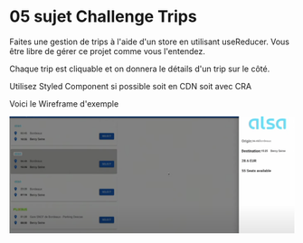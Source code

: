 # 05 sujet Challenge Trips

Faites une gestion de trips à l'aide d'un store en utilisant useReducer. Vous être libre de gérer ce projet comme vous l'entendez.

Chaque trip est cliquable et on donnera le détails d'un trip sur le côté.

Utilisez Styled Component si possible soit en CDN soit avec CRA

Voici le Wireframe d'exemple

![props top/down](./images/trips.png)
